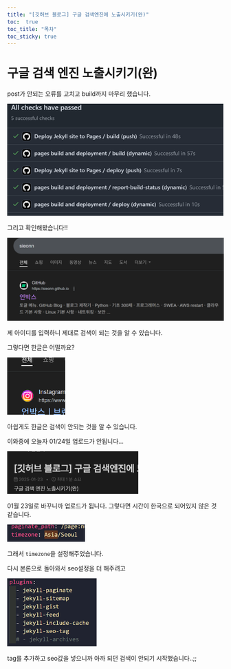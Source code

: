 ```yaml
---
title: "[깃허브 블로그] 구글 검색엔진에 노출시키기(완)"
toc:  true
toc_title: "목차"
toc_sticky: true
---
```


# 구글 검색 엔진 노출시키기(완)

post가 안되는 오류를 고치고 build까지 마무리 했습니다.

<img src="/../images/2025-01-24-SEO성공/image-20250124015930329.png" alt="image-20250124015930329" style="zoom:50%;" />



그리고 확인해봤습니다!!



<img src="/../images/2025-01-24-SEO성공/image-20250124020223155.png" alt="image-20250124020223155" style="zoom:67%;" />



제 아이디를 입력하니 제대로 검색이 되는 것을 알 수 있습니다. 

그렇다면 한글은 어떨까요?



<img src="/../images/2025-01-24-SEO성공/image-20250124020323436.png" alt="image-20250124020323436" style="zoom:50%;" />

아쉽게도 한글은 검색이 안되는 것을 알 수 있습니다.

이와중에 오늘자 01/24일 업로드가 안됩니다...

<img src="/../images/2025-01-23-seo2/image-20250124023756732.png" alt="image-20250124023756732" style="zoom:50%;" />

01월 23일로 바꾸니까 업로드가 됩니다. 그렇다면 시간이 한국으로 되어있지 않은 것 같습니다.

<img src="/../images/2025-01-24-seo2/image-20250124024230945.png" alt="image-20250124024230945" style="zoom:50%;" />

그래서 `timezone`을 설정해주었습니다.



다시 본론으로 돌아와서 seo설정을 더 해주려고

<img src="/../images/2025-01-24-seo2/image-20250124024549110.png" alt="image-20250124024549110" style="zoom:50%;" />

tag를 추가하고 seo값을 넣으니까 아까 되던 검색이 안되기 시작했습니다..;;



